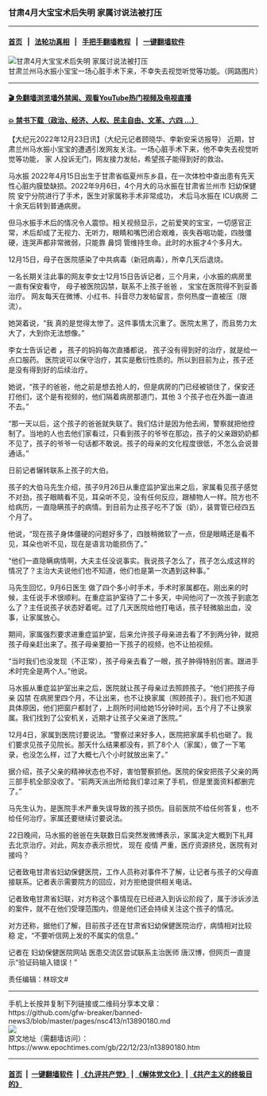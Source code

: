 ### 甘肃4月大宝宝术后失明 家属讨说法被打压
------------------------

#### [首页](https://github.com/gfw-breaker/banned-news3/blob/master/README.md) &nbsp;&nbsp;|&nbsp;&nbsp; [法轮功真相](https://github.com/begood0513/basic/blob/master/README.md)  &nbsp;&nbsp;|&nbsp;&nbsp; [手把手翻墙教程](https://github.com/gfw-breaker/guides/wiki)  &nbsp;&nbsp;|&nbsp;&nbsp; [一键翻墙软件](https://github.com/gfw-breaker/nogfw/blob/master/README.md)  



<div><img alt="甘肃4月大宝宝术后失明 家属讨说法被打压" class="attachment-djy_600_400 size-djy_600_400 wp-post-image" src="https://i.epochtimes.com/assets/uploads/2022/12/id13890201-mszFotoJet-600x400.jpg"/>
<div class="caption">
 甘肃兰州马水振小宝宝一场心脏手术下来，不幸失去视觉听觉等功能。（网路图片）
</div></div><hr/>

#### [ 🎬  免翻墙浏览墙外禁闻、观看YouTube热门视频及电视直播](https://github.com/gfw-breaker/HelloWorld)

#### [ 💥  禁书下载（政治、经济、人权、民主自由、文革、六四 ...）](https://github.com/gfw-breaker/books/blob/master/README.md)

<div><p>
 【大纪元2022年12月23日讯】（大纪元记者顾晓华、李新安采访报导）
 <span class="s2">
  近期，甘肃兰州马水振小宝宝的遭遇引发网友关注。一场心脏手术下来，他不幸失去视觉听觉等功能，
 </span>
 家
 <span class="s2">
  人投诉无门，网友接力发帖，希望孩子能得到好的救治。
 </span>
</p>
<p class="p3">
 <span class="s2">
  马水振
 </span>
 2022年4月15日出生于甘肃省临夏州东乡县，在一次体检中查出患有先天性心脏内膜垫缺损。2022年9月6日，4个月大的马水振在甘肃省兰州市
 <ok href="https://www.epochtimes.com/gb/tag/%E5%A6%87%E5%B9%BC%E4%BF%9D%E5%81%A5%E9%99%A2.html">
  妇幼保健院
 </ok>
 安宁分院进行了手术，医生对家属称手术非常成功， 术后马水振在
 <ok href="https://www.epochtimes.com/gb/tag/icu%E7%97%85%E6%88%BF.html">
  ICU病房
 </ok>
 二十余天后转到普通病房。
</p>
<p class="p3">
 但马水振手术后的情况令人震惊。相关视频显示，之前爱笑的宝宝，一切感官正常，术后却成了无视力、无听力，眼睛和嘴巴闭合艰难，丧失吞咽功能，四肢僵硬，连哭声都非常微弱，只能靠
 <ok href="https://www.epochtimes.com/gb/tag/%E9%BC%BB%E9%A5%B2.html">
  鼻饲
 </ok>
 管维持生命。此时的水振才4个多月大。
</p>
<p class="p3">
 <span class="s2">
  12月15日，母子在医院感染了中共病毒（新冠病毒），所幸几天后退烧。
 </span>
</p>
<p class="p3">
 一名长期关注此事的网友李女士12月15日告诉记者，三个月来，小水振的病房里一直有保安看守，
 <span class="s2">
  母子被医院囚禁，联系不上孩子爸爸
 </span>
 <span class="s3">
  ，
 </span>
 <span class="s2">
  宝宝在医院得不到妥善治疗。
 </span>
 <span class="s4">
  网友每天在微博、小红书、抖音尽力发帖留言，奈何热度一直被压（限流）。
 </span>
</p>
<p class="p3">
 她哭着说，“我
 <span class="s2">
  真的是觉得太惨了。这件事情太沉重了。医院太黑了，而且势力太大了，大到你无法想像。”
 </span>
</p>
<p class="p1">
 <span class="s1">
  李女士告诉记者
  <b>
   ，
  </b>
  孩子的妈妈每次直播都说，
 </span>
 <span class="s1">
  孩子没有得到好的治疗，就是给一点口服药。
 </span>
 <span class="s1">
  医院说可以保守治疗，其实是敷衍性质的。所以到目前为止，孩子还是没有得到好的后续治疗。
 </span>
</p>
<p class="p1">
 <span class="s1">
  她说，“孩子的爸爸，他之前是想去抢人的，但是病房的门已经被锁住了，保安还打他们，这个是有视频的，他们隔着病房那道门，其他
 </span>
 <span class="s5">
  3
 </span>
 <span class="s1">
  个孩子也在外面一直进不去。”
 </span>
</p>
<p class="p1">
 <span class="s1">
  “那一天以后，这个孩子的爸爸就失联了。我们估计是因为他去闹，警察就把他控制了。当地的人也去他们家看过，只看到孩子的爷爷在那边，孩子的父亲跟奶奶都不见了，孩子的爷爷一句话都不敢说。孩子的母亲的文化程度很低，不怎么会说普通话。”
 </span>
</p>
<p class="p1">
 <span class="s1">
  日前记者辗转联系上孩子的大伯。
 </span>
</p>
<p class="p1">
 <span class="s1">
  孩子的大伯马先生介绍，孩子9月26日从重症监护室出来之后，家属看见孩子感觉不对劲，孩子眼睛看不见，耳朵听不见，没有任何反应，跟植物人一样。院方也不给病历，一直隐瞒孩子的病情。到目前为止孩子吃不了饭（奶），装胃管已经四五个月了。
 </span>
</p>
<p class="p1">
 <span class="s1">
  他说，“现在孩子身体僵硬的问题好多了，四肢稍微软了一点，但是眼睛还是看不见，耳朵也听不见，现在是语言功能损伤了。”
 </span>
</p>
<p class="p1">
 <span class="s1">
  “他们一直隐瞒病情啊，大夫主任没说事实。我说孩子怎么了，孩子怎么成这样的情况了？主治大夫说他们也不知道，他们也是第一次遇到这种事。”
 </span>
</p>
<p class="p3">
 马先生回忆，9月6日医生
 <span class="s2">
  做了四个多小时手术，手术时家属都在。刚出来的时候，主任说手术很顺利。在重症监护室待了二十多天，中间他问了一次孩子到底怎么了？主任说孩子状态好着呢。过了几天医院给他打电话，孩子轻微脑出血，没事，让家属放心。
 </span>
</p>
<p class="p1">
 <span class="s1">
  期间，家属强烈要求进重症监护室，后来允许孩子母亲进去看了不到两分钟，就把孩子母亲赶出来了。孩子母亲要拍一下孩子的视频，也不让拍视频。
 </span>
</p>
<p class="p1">
 <span class="s1">
  “当时我们也没发现（不正常），孩子母亲去看了一眼，孩子肿得特别厉害。跟进手术时完全是两个人。”他说。
 </span>
</p>
<p class="p1">
 <span class="s1">
  马水振从重症监护室出来之后，医院就让孩子母亲过去照顾孩子。“他们把孩子母亲
 </span>
 <span class="s1">
  囚禁
 </span>
 <span class="s1">
  在病房里四个月，不让出来，也不让换家属（照顾孩子）。我们也不知道具体原因，他们把窗户都封了，上厕所时间给她15分钟时间，五个月了不让换家属。我们找到了公安机关，近期才让孩子父亲进了医院。”
 </span>
</p>
<p class="p1">
 <span class="s1">
  12月4日，家属到医院讨要说法。“警察过来好多人，医院把家属手机也砸了。我们要求见孩子见院长。那天什么结果都没有，抓了8个人（家属），做了一下笔录，也没怎么样，过了大概七八个小时就放出来了。”
 </span>
</p>
<p class="p1">
 <span class="s1">
  据介绍，孩子父亲的精神状态也不好，害怕警察抓他。医院的保安把孩子父亲的两三部手机全部没收了。“前两天派出所给我们拿过来了手机，但是里面资料都删完了。”
 </span>
</p>
<p class="p1">
 <span class="s1">
  马先生认为，是医院手术严重失误导致的孩子损伤。目前医院不给任何答复，也不给任何治疗。家属还要继续讨要说法。
 </span>
</p>
<p class="p6">
 <span class="s1">
  22日晚间，马水振的爸爸在失联数日后突然发微博表示，家属决定大概到下礼拜去北京治疗。对此，网友亦表示担忧，
 </span>
 <span class="s6">
  现在
  <ok href="https://www.epochtimes.com/gb/tag/%E7%96%AB%E6%83%85.html">
   疫情
  </ok>
  严重，医疗资源挤兑，医院有对接吗？
 </span>
</p>
<p class="p6">
 记者致电甘肃省妇幼保健医院，工作人员称对事件不了解，让记者与孩子的父母直接联系。记者表示需要院方的回应，对方拒绝提供相关电话。
</p>
<p class="p8">
 <span class="s1">
  记者致电甘肃省妇联，对方称这个事情现在已经进入到诉讼阶段了，属于涉诉涉法的案件，就不在他们受理范围内，但是他们还会持续关注这个孩子的情况。
 </span>
</p>
<p class="p8">
 <span class="s1">
  对方还称，据他们了解，目前孩子还在甘肃省妇幼保健医院治疗，病情相对比较
 </span>
 <span class="s7">
  稳
 </span>
 <span class="s1">
  定，“不要听信网上发的不属实的信息。”
 </span>
</p>
<p class="p1">
 <span class="s8">
  记者在
 </span>
 <span class="s1">
  妇幼保健医院网站
 </span>
 <span class="s8">
  医患交流区尝试联系主治医师
 </span>
 <span class="s1">
  唐汉博，但网页一直提示“验证码输入错误！”
 </span>
</p>
<p class="p1">
 责任编辑：林琮文#
</p>
</div>
<hr/>
手机上长按并复制下列链接或二维码分享本文章：<br/>
https://github.com/gfw-breaker/banned-news3/blob/master/pages/nsc413/n13890180.md <br/>
<a href='https://github.com/gfw-breaker/banned-news3/blob/master/pages/nsc413/n13890180.md'><img src='https://github.com/gfw-breaker/banned-news3/blob/master/pages/nsc413/n13890180.md.png'/></a> <br/>
原文地址（需翻墙访问）：https://www.epochtimes.com/gb/22/12/23/n13890180.htm


------------------------
#### [首页](https://github.com/gfw-breaker/banned-news3/blob/master/README.md) &nbsp;|&nbsp; [一键翻墙软件](https://github.com/gfw-breaker/nogfw/blob/master/README.md) &nbsp;| [《九评共产党》](https://github.com/gfw-breaker/9ping.md/blob/master/README.md#九评之一评共产党是什么) | [《解体党文化》](https://github.com/gfw-breaker/jtdwh.md/blob/master/README.md) | [《共产主义的终极目的》](https://github.com/gfw-breaker/gczydzjmd.md/blob/master/README.md)


<img src='http://gfw-breaker.win/banned-news3/pages/nsc413/n13890180.md' width='0px' height='0px'/>
